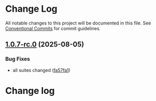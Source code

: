 # Change Log

All notable changes to this project will be documented in this file.
See [Conventional Commits](https://conventionalcommits.org) for commit guidelines.

## [1.0.7-rc.0](https://github.com/zerobias-org/suite/compare/@zerobias-org/suite-aicpa-soc2@1.0.6...@zerobias-org/suite-aicpa-soc2@1.0.7-rc.0) (2025-08-05)


### Bug Fixes

* all suites changed ([fa57fa1](https://github.com/zerobias-org/suite/commit/fa57fa1af7628003297df46b2d7740fe95bd2666))





# Change log
